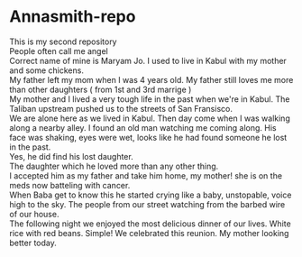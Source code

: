 # Annasmith-repo
This is my second repository
<br>
People often call me angel 
<br>
Correct name of mine is Maryam Jo.
I used to live in Kabul with my mother and some chickens.
<br>
My father left my mom when I was 4 years old.
My father still loves me more than other daughters ( from 1st and 3rd marrige )
<br>
My mother and I lived a very tough life in the past when we're in Kabul.
The Taliban upstream pushed us to the streets of San Fransisco.
<br>
We are alone here as we lived in Kabul.
Then day come when I was walking along a nearby alley. 
I found an old man watching me coming along.
His face was shaking, eyes were wet, looks like he had found someone he lost in the past.
<br>
Yes, he did find his lost daughter.
<br>
The daughter which he loved more than any other thing.
<br>
I accepted him as my father and take him home, my mother! she is on the meds now batteling with cancer.
<br>
When Baba get to know this he started crying like a baby, unstopable, voice high to the sky. 
The people from our street watching from the barbed wire of our house.
<br>
The following night we enjoyed the most delicious dinner of our lives. White rice with red beans. Simple!
We celebrated this reunion. My mother looking better today.
